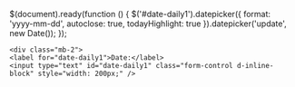 $(document).ready(function () {
        $('#date-daily1').datepicker({
            format: 'yyyy-mm-dd',
            autoclose: true,
            todayHighlight: true
        }).datepicker('update', new Date());
    });

    <div class="mb-2">
    <label for="date-daily1">Date:</label>
    <input type="text" id="date-daily1" class="form-control d-inline-block" style="width: 200px;" />
</div>
